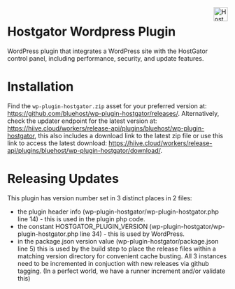 <a href="https://hostgator.com/" target="_blank">
    <img src="https://www.hostgator.com/static/cs/img/logos/nav-for-light.svg" alt="HostGator Logo" title="HostGator" align="right" height="32" />
</a>

# Hostgator Wordpress Plugin
WordPress plugin that integrates a WordPress site with the HostGator control panel, including performance, security, and update features.

# Installation
Find the `wp-plugin-hostgator.zip` asset for your preferred version at: https://github.com/bluehost/wp-plugin-hostgator/releases/.
Alternatively, check the updater endpoint for the latest version at: https://hiive.cloud/workers/release-api/plugins/bluehost/wp-plugin-hostgator, this also includes a download link to the latest zip file or use this link to access the latest download: https://hiive.cloud/workers/release-api/plugins/bluehost/wp-plugin-hostgator/download/.

# Releasing Updates
This plugin has version number set in 3 distinct places in 2 files:
- the plugin header info (wp-plugin-hostgator/wp-plugin-hostgator.php line 14) - this is used in the plugin php code.
- the constant HOSTGATOR_PLUGIN_VERSION (wp-plugin-hostgator/wp-plugin-hostgator.php line 34) - this is used by WordPress.
- in the package.json version value (wp-plugin-hostgator/package.json line 5) this is used by the build step to place the release files within a matching version directory for convenient cache busting.
All 3 instances need to be incremented in conjuction with new releases via github tagging.
(In a perfect world, we have a runner increment and/or validate this)
